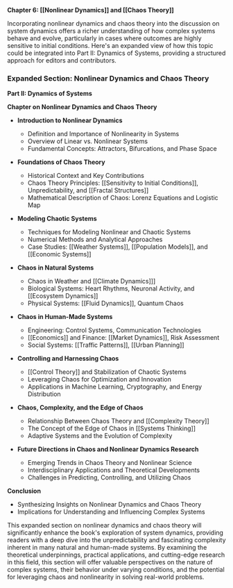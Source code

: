 **Chapter 6: [[Nonlinear Dynamics]] and [[Chaos Theory]]**

Incorporating nonlinear dynamics and chaos theory into the discussion on system dynamics offers a richer understanding of how complex systems behave and evolve, particularly in cases where outcomes are highly sensitive to initial conditions. Here's an expanded view of how this topic could be integrated into Part II: Dynamics of Systems, providing a structured approach for editors and contributors.

### Expanded Section: Nonlinear Dynamics and Chaos Theory

**Part II: Dynamics of Systems**

**Chapter on Nonlinear Dynamics and Chaos Theory**

- **Introduction to Nonlinear Dynamics**
  - Definition and Importance of Nonlinearity in Systems
  - Overview of Linear vs. Nonlinear Systems
  - Fundamental Concepts: Attractors, Bifurcations, and Phase Space

- **Foundations of Chaos Theory**
  - Historical Context and Key Contributions
  - Chaos Theory Principles: [[Sensitivity to Initial Conditions]], Unpredictability, and [[Fractal Structures]]
  - Mathematical Description of Chaos: Lorenz Equations and Logistic Map

- **Modeling Chaotic Systems**
  - Techniques for Modeling Nonlinear and Chaotic Systems
  - Numerical Methods and Analytical Approaches
  - Case Studies: [[Weather Systems]], [[Population Models]], and [[Economic Systems]]

- **Chaos in Natural Systems**
  - Chaos in Weather and [[Climate Dynamics]]]
  - Biological Systems: Heart Rhythms, Neuronal Activity, and [[Ecosystem Dynamics]]
  - Physical Systems: [[Fluid Dynamics]], Quantum Chaos

- **Chaos in Human-Made Systems**
  - Engineering: Control Systems, Communication Technologies
  - [[Economics]] and Finance: [[Market Dynamics]], Risk Assessment
  - Social Systems: [[Traffic Patterns]], [[Urban Planning]]

- **Controlling and Harnessing Chaos**
  - [[Control Theory]] and Stabilization of Chaotic Systems
  - Leveraging Chaos for Optimization and Innovation
  - Applications in Machine Learning, Cryptography, and Energy Distribution

- **Chaos, Complexity, and the Edge of Chaos**
  - Relationship Between Chaos Theory and [[Complexity Theory]]
  - The Concept of the Edge of Chaos in [[Systems Thinking]]
  - Adaptive Systems and the Evolution of Complexity

- **Future Directions in Chaos and Nonlinear Dynamics Research**
  - Emerging Trends in Chaos Theory and Nonlinear Science
  - Interdisciplinary Applications and Theoretical Developments
  - Challenges in Predicting, Controlling, and Utilizing Chaos

**Conclusion**
- Synthesizing Insights on Nonlinear Dynamics and Chaos Theory
- Implications for Understanding and Influencing Complex Systems

This expanded section on nonlinear dynamics and chaos theory will significantly enhance the book's exploration of system dynamics, providing readers with a deep dive into the unpredictability and fascinating complexity inherent in many natural and human-made systems. By examining the theoretical underpinnings, practical applications, and cutting-edge research in this field, this section will offer valuable perspectives on the nature of complex systems, their behavior under varying conditions, and the potential for leveraging chaos and nonlinearity in solving real-world problems.